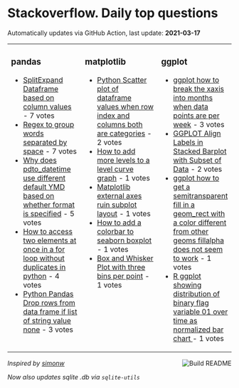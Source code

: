 # Stackoverflow. Daily top questions 

Automatically updates via GitHub Action, last update: **<!-- date starts -->2021-03-17<!-- date ends -->**


<table><tr><td valign="top" width="33%">

### pandas
<!-- pandas starts -->
* [SplitExpand Dataframe based on column values](https://stackoverflow.com/questions/66676630/split-expand-dataframe-based-on-column-values) - 7 votes
* [Regex to group words separated by space](https://stackoverflow.com/questions/66675837/regex-to-group-words-separated-by-space) - 7 votes
* [Why does pdto_datetime use different default YMD based on whether format is specified](https://stackoverflow.com/questions/66679129/why-does-pd-to-datetime-use-different-default-y-m-d-based-on-whether-format-is-s) - 5 votes
* [How to access two elements at once in a for loop without duplicates in python](https://stackoverflow.com/questions/66665762/how-to-access-two-elements-at-once-in-a-for-loop-without-duplicates-in-python) - 4 votes
* [Python Pandas Drop rows from data frame if list of string value  none](https://stackoverflow.com/questions/66677499/python-pandas-drop-rows-from-data-frame-if-list-of-string-value-none) - 3 votes
<!-- pandas ends -->
</td><td valign="top" width="34%">


### matplotlib
<!-- matplotlib starts -->
* [Python  Scatter plot of dataframe values when row index and columns both are categories](https://stackoverflow.com/questions/66666797/python-scatter-plot-of-dataframe-values-when-row-index-and-columns-both-are-ca) - 2 votes
* [How to add more levels to a level curve graph](https://stackoverflow.com/questions/66681043/how-to-add-more-levels-to-a-level-curve-graph) - 1 votes
* [Matplotlib external axes ruin subplot layout](https://stackoverflow.com/questions/66673930/matplotlib-external-axes-ruin-subplot-layout) - 1 votes
* [How to add a colorbar to seaborn boxplot](https://stackoverflow.com/questions/66679767/how-to-add-a-colorbar-to-seaborn-boxplot) - 1 votes
* [Box and Whisker Plot with three bins per point](https://stackoverflow.com/questions/66679338/box-and-whisker-plot-with-three-bins-per-point) - 1 votes
<!-- matplotlib ends -->
</td><td valign="top" width="34%">


### ggplot
<!-- ggplot2 starts -->
* [ggplot how to break the xaxis into months when data points are per week](https://stackoverflow.com/questions/66679393/ggplot-how-to-break-the-x-axis-into-months-when-data-points-are-per-week) - 3 votes
* [GGPLOT Align Labels in Stacked Barplot with Subset of Data](https://stackoverflow.com/questions/66673452/ggplot-align-labels-in-stacked-barplot-with-subset-of-data) - 2 votes
* [ggplot how to get a semitransparent fill in a geom_rect with a color different from other geoms fillalpha does not seem to work](https://stackoverflow.com/questions/66675708/ggplot-how-to-get-a-semi-transparent-fill-in-a-geom-rect-with-a-color-different) - 1 votes
* [R  ggplot showing distribution of binary flag variable 01 over time as normalized bar chart ](https://stackoverflow.com/questions/66665669/r-ggplot-showing-distribution-of-binary-flag-variable-0-1-over-time-as-norma) - 1 votes
<!-- ggplot2 ends -->
</td></tr></table>

<a href="https://github.com/hp0404/hp0404/actions"><img src="https://github.com/hp0404/hp0404/workflows/Build%20README/badge.svg" align="right" alt="Build README"></a> <p>*Inspired by  [simonw](https://github.com/simonw/simonw)*</p> <p> *Now also updates sqlite .db via `sqlite-utils`* </p>

